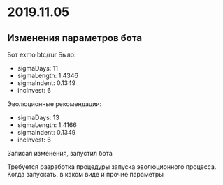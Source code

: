# 2019.11.05
## Изменения параметров бота
Бот exmo btc/rur
Было:  
 - sigmaDays: 11
 - sigmaLength: 1.4346
 - sigmaIndent: 0.1349
 - incInvest: 6

Эволюционные рекомендации:
 - sigmaDays: 13
 - sigmaLength: 1.4166
 - sigmaIndent: 0.1349
 - incInvest: 6

Записал изменения, запустил бота

Требуется разработка процедуры запуска эволюционного процесса.  
Когда запускать, в каком виде и прочие параметры